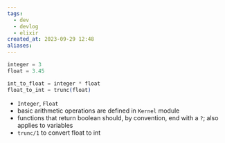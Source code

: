 ```yaml
---
tags:
  - dev
  - devlog
  - elixir
created_at: 2023-09-29 12:48
aliases:
---
```

```elixir
integer = 3
float = 3.45

int_to_float = integer * float
float_to_int = trunc(float)
```

- `Integer`, `Float`
- basic arithmetic operations are defined in `Kernel` module
- functions that return boolean should, by convention, end with a `?`; also applies to variables
- `trunc/1` to convert float to int


